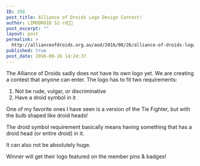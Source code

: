 ```yaml
---
ID: 358
post_title: Alliance of Droids Logo Design Contest!
author: LIMODROID S2-rd🔭🔬
post_excerpt: ""
layout: post
permalink: >
  http://allianceofdroids.org.au/aod/2016/08/26/alliance-of-droids-logo-design-contest/
published: true
post_date: 2016-08-26 14:24:37
---
```

<p style="text-align: justify;">The Alliance of Droids sadly does not have its own logo yet. We are creating a contest that anyone can enter. The logo has to fit two requirements:</p>

<ol>
 	<li style="text-align: justify;">Not be rude, vulgar, or discriminative</li>
 	<li style="text-align: justify;">Have a droid symbol in it</li>
</ol>
One of my favorite ones I have seen is a version of the Tie Fighter, but with the bulb shaped like droid heads!

The droid symbol requirement basically means having something that has a droid head (or entire droid) in it.

It can also not be absolutely huge.

Winner will get their logo featured on the member pins &amp; badges!